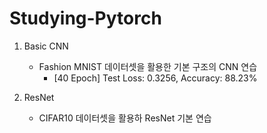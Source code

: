 # Studying-Pytorch

1. Basic CNN
    - Fashion MNIST 데이터셋을 활용한 기본 구조의 CNN 연습
        - [40 Epoch] Test Loss: 0.3256, Accuracy: 88.23%
        
2. ResNet
    - CIFAR10 데이터셋을 활용하 ResNet 기본 연습
